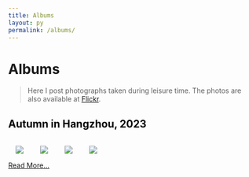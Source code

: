 ```yaml
---
title: Albums
layout: py
permalink: /albums/
---
```


# Albums

> Here I post photographs taken during leisure time. The photos are also available at [Flickr](https://www.flickr.com/photos/199711367@N05/).

<section class="nexmoe-posts">
    <div class="nexmoe-post">
        <a href="/albums/1" style="text-decoration:none;color:black;">
            <h2>Autumn in Hangzhou, 2023</h2>
        </a>
        <div style="display:inline-block;margin:15px;">
            <img src="https://live.staticflickr.com/65535/53402608646_e31cbc591d_n_d.jpg"/>
        </div>
        <div style="display:inline-block;margin:15px;">
            <img src="https://live.staticflickr.com/65535/53403043400_be1b979ab8_n_d.jpg"/>
        </div>
        <div style="display:inline-block;margin:15px;">
            <img src="https://live.staticflickr.com/65535/53402933764_316eb61973_n_d.jpg"/>
        </div>
        <div style="display:inline-block;margin:15px;">
            <img src="https://live.staticflickr.com/65535/53402608061_5b8ea633d4_n_d.jpg"/>
        </div>
        <div>
            <a href="/albums/1">Read More...</a>
        </div>
    </div>
</section>
